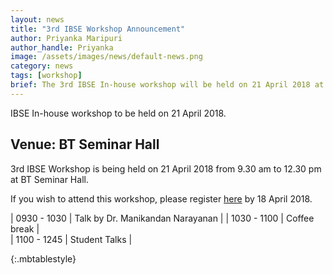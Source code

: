 ```yaml
---
layout: news
title: "3rd IBSE Workshop Announcement"
author: Priyanka Maripuri
author_handle: Priyanka
image: /assets/images/news/default-news.png
category: news
tags: [workshop]
brief: The 3rd IBSE In-house workshop will be held on 21 April 2018 at BT Seminar Hall. 
---
```

IBSE In-house workshop to be held on 21 April 2018.

<h2><span class =" label label-default">Venue: BT Seminar Hall</span></h2>

3rd IBSE Workshop is being held on 21 April 2018 from 9.30 am to 12.30 pm at BT Seminar Hall.  

If you wish to attend this workshop, please register [here](https://docs.google.com/forms/d/e/1FAIpQLSeG17rW86A03corwF1ypXW_yqX9WprrZY4yvTYJf0SKRWj7WA/viewform) by 18 April 2018.

| 0930&nbsp;-&nbsp;1030 | Talk by Dr. Manikandan Narayanan |
| 1030 - 1100 | Coffee break |  
| 1100 - 1245 | Student Talks |

{:.mbtablestyle}
